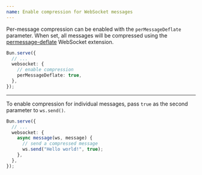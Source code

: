 ```yaml
---
name: Enable compression for WebSocket messages
---
```


Per-message compression can be enabled with the `perMessageDeflate` parameter. When set, all messages will be compressed using the [permessage-deflate](https://tools.ietf.org/html/rfc7692) WebSocket extension.

```ts
Bun.serve({
  // ...
  websocket: {
    // enable compression
    perMessageDeflate: true,
  },
});
```

---

To enable compression for individual messages, pass `true` as the second parameter to `ws.send()`.

```ts
Bun.serve({
  // ...
  websocket: {
    async message(ws, message) {
      // send a compressed message
      ws.send("Hello world!", true);
    },
  },
});
```

